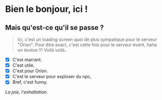 # Bien le bonjour, ici ! 

## Mais qu'est-ce qu'il se passe ? 
> Ici, c'est un loading screen quoi de plus sympatique pour le serveur "Orion". Pour être exact, c'est cette fois pour le serveur évent, haha on évolue !!! Voilà voilà..

 - [x] C'est marrant.
 - [x] C'est utile.
 - [x] C'est pour Orion.
 - [x] C'est le serveur pour exploser du npc,
 - [x] Bref, c'est funny.

*La joie, l'exhaltation.*
